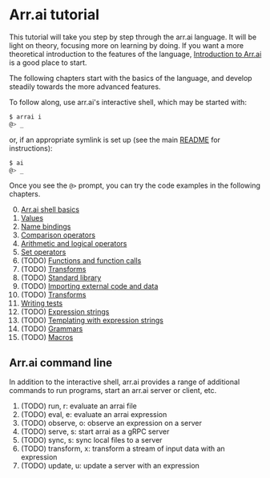 # Arr.ai tutorial

This tutorial will take you step by step through the arr.ai language. It will be
light on theory, focusing more on learning by doing. If you want a more
theoretical introduction to the features of the language, [Introduction to
Arr.ai](../README.md) is a good place to start.

The following chapters start with the basics of the language, and develop
steadily towards the more advanced features.

To follow along, use arr.ai's interactive shell, which may be started with:

```bash
$ arrai i
@> _
```

or, if an appropriate symlink is set up (see the main [README](../../README.md)
for instructions):

```bash
$ ai
@> _
```

Once you see the `@>` prompt, you can try the code examples in the following
chapters.

0. [Arr.ai shell basics](shell.md)
1. [Values](values.md)
2. [Name bindings](binding.md)
3. [Comparison operators](comparison.md)
4. [Arithmetic and logical operators](arithmetic.md)
5. [Set operators](setops.md)
6. (TODO) [Functions and function calls](function.md)
7. (TODO) [Transforms](transforms.md)
8. (TODO) [Standard library](stdlib.md)
9. (TODO) [Importing external code and data](import.md)
10. (TODO) [Transforms](transforms.md)
11. [Writing tests](testing.md)
12. (TODO) [Expression strings](exprstr.md)
13. (TODO) [Templating with expression strings](templating.md)
14. (TODO) [Grammars](grammars.md)
15. (TODO) [Macros](macros.md)

## Arr.ai command line

In addition to the interactive shell, arr.ai provides a range of additional
commands to run programs, start an arr.ai server or client, etc.

1. (TODO) run, r: evaluate an arrai file
2. (TODO) eval, e: evaluate an arrai expression
3. (TODO) observe, o: observe an expression on a server
4. (TODO) serve, s: start arrai as a gRPC server
5. (TODO) sync, s: sync local files to a server
6. (TODO) transform, x: transform a stream of input data with an expression
7. (TODO) update, u: update a server with an expression
